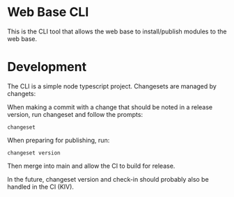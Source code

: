 # Web Base CLI

This is the CLI tool that allows the web base to install/publish modules to the web base.

# Development

The CLI is a simple node typescript project. Changesets are managed by changets:

When making a commit with a change that should be noted in a release version, run changeset and follow the prompts:

```
changeset
```

When preparing for publishing, run:

```
changeset version
```

Then merge into main and allow the CI to build for release.

In the future, changeset version and check-in should probably also be handled in the CI (KIV).
